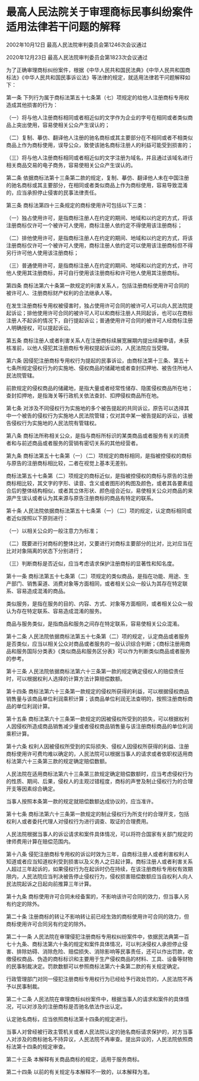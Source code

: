 # 最高人民法院关于审理商标民事纠纷案件适用法律若干问题的解释

2002年10月12日 最高人民法院审判委员会第1246次会议通过

2020年12月23日 最高人民法院审判委员会第1823次会议通过

为了正确审理商标纠纷案件，根据《中华人民共和国民法典》《中华人民共和国商标法》《中华人民共和国民事诉讼法》等法律的规定，就适用法律若干问题解释如下：

第一条 下列行为属于商标法第五十七条第（七）项规定的给他人注册商标专用权造成其他损害的行为：

（一）将与他人注册商标相同或者相近似的文字作为企业的字号在相同或者类似商品上突出使用，容易使相关公众产生误认的；

（二）复制、摹仿、翻译他人注册的驰名商标或其主要部分在不相同或者不相类似商品上作为商标使用，误导公众，致使该驰名商标注册人的利益可能受到损害的；

（三）将与他人注册商标相同或者相近似的文字注册为域名，并且通过该域名进行相关商品交易的电子商务，容易使相关公众产生误认的。

第二条 依据商标法第十三条第二款的规定，复制、摹仿、翻译他人未在中国注册的驰名商标或其主要部分，在相同或者类似商品上作为商标使用，容易导致混淆的，应当承担停止侵害的民事法律责任。

第三条 商标法第四十三条规定的商标使用许可包括以下三类：

（一）独占使用许可，是指商标注册人在约定的期间、地域和以约定的方式，将该注册商标仅许可一个被许可人使用，商标注册人依约定不得使用该注册商标；

（二）排他使用许可，是指商标注册人在约定的期间、地域和以约定的方式，将该注册商标仅许可一个被许可人使用，商标注册人依约定可以使用该注册商标但不得另行许可他人使用该注册商标；

（三）普通使用许可，是指商标注册人在约定的期间、地域和以约定的方式，许可他人使用其注册商标，并可自行使用该注册商标和许可他人使用其注册商标。

第四条 商标法第六十条第一款规定的利害关系人，包括注册商标使用许可合同的被许可人、注册商标财产权利的合法继承人等。

在发生注册商标专用权被侵害时，独占使用许可合同的被许可人可以向人民法院提起诉讼；排他使用许可合同的被许可人可以和商标注册人共同起诉，也可以在商标注册人不起诉的情况下，自行提起诉讼；普通使用许可合同的被许可人经商标注册人明确授权，可以提起诉讼。

第五条 商标注册人或者利害关系人在注册商标续展宽展期内提出续展申请，未获核准前，以他人侵犯其注册商标专用权提起诉讼的，人民法院应当受理。

第六条 因侵犯注册商标专用权行为提起的民事诉讼，由商标法第十三条、第五十七条所规定侵权行为的实施地、侵权商品的储藏地或者查封扣押地、被告住所地人民法院管辖。

前款规定的侵权商品的储藏地，是指大量或者经常性储存、隐匿侵权商品所在地；查封扣押地，是指海关等行政机关依法查封、扣押侵权商品所在地。

第七条 对涉及不同侵权行为实施地的多个被告提起的共同诉讼，原告可以选择其中一个被告的侵权行为实施地人民法院管辖；仅对其中某一被告提起的诉讼，该被告侵权行为实施地的人民法院有管辖权。

第八条 商标法所称相关公众，是指与商标所标识的某类商品或者服务有关的消费者和与前述商品或者服务的营销有密切关系的其他经营者。

第九条 商标法第五十七条第（一）（二）项规定的商标相同，是指被控侵权的商标与原告的注册商标相比较，二者在视觉上基本无差别。

商标法第五十七条第（二）项规定的商标近似，是指被控侵权的商标与原告的注册商标相比较，其文字的字形、读音、含义或者图形的构图及颜色，或者其各要素组合后的整体结构相似，或者其立体形状、颜色组合近似，易使相关公众对商品的来源产生误认或者认为其来源与原告注册商标的商品有特定的联系。

第十条 人民法院依据商标法第五十七条第（一）（二）项的规定，认定商标相同或者近似按照以下原则进行：

（一）以相关公众的一般注意力为标准；

（二）既要进行对商标的整体比对，又要进行对商标主要部分的比对，比对应当在比对对象隔离的状态下分别进行；

（三）判断商标是否近似，应当考虑请求保护注册商标的显著性和知名度。

第十一条 商标法第五十七条第（二）项规定的类似商品，是指在功能、用途、生产部门、销售渠道、消费对象等方面相同，或者相关公众一般认为其存在特定联系、容易造成混淆的商品。

类似服务，是指在服务的目的、内容、方式、对象等方面相同，或者相关公众一般认为存在特定联系、容易造成混淆的服务。

商品与服务类似，是指商品和服务之间存在特定联系，容易使相关公众混淆。

第十二条 人民法院依据商标法第五十七条第（二）项的规定，认定商品或者服务是否类似，应当以相关公众对商品或者服务的一般认识综合判断；《商标注册用商品和服务国际分类表》《类似商品和服务区分表》可以作为判断类似商品或者服务的参考。

第十三条 人民法院依据商标法第六十三条第一款的规定确定侵权人的赔偿责任时，可以根据权利人选择的计算方法计算赔偿数额。

第十四条 商标法第六十三条第一款规定的侵权所获得的利益，可以根据侵权商品销售量与该商品单位利润乘积计算；该商品单位利润无法查明的，按照注册商标商品的单位利润计算。

第十五条 商标法第六十三条第一款规定的因被侵权所受到的损失，可以根据权利人因侵权所造成商品销售减少量或者侵权商品销售量与该注册商标商品的单位利润乘积计算。

第十六条 权利人因被侵权所受到的实际损失、侵权人因侵权所获得的利益、注册商标使用许可费均难以确定的，人民法院可以根据当事人的请求或者依职权适用商标法第六十三条第三款的规定确定赔偿数额。

人民法院在适用商标法第六十三条第三款规定确定赔偿数额时，应当考虑侵权行为的性质、期间、后果，侵权人的主观过错程度，商标的声誉及制止侵权行为的合理开支等因素综合确定。

当事人按照本条第一款的规定就赔偿数额达成协议的，应当准许。

第十七条 商标法第六十三条第一款规定的制止侵权行为所支付的合理开支，包括权利人或者委托代理人对侵权行为进行调查、取证的合理费用。

人民法院根据当事人的诉讼请求和案件具体情况，可以将符合国家有关部门规定的律师费用计算在赔偿范围内。

第十八条 侵犯注册商标专用权的诉讼时效为三年，自商标注册人或者利害权利人知道或者应当知道权利受到损害以及义务人之日起计算。商标注册人或者利害关系人超过三年起诉的，如果侵权行为在起诉时仍在持续，在该注册商标专用权有效期限内，人民法院应当判决被告停止侵权行为，侵权损害赔偿数额应当自权利人向人民法院起诉之日起向前推算三年计算。

第十九条 商标使用许可合同未经备案的，不影响该许可合同的效力，但当事人另有约定的除外。

第二十条 注册商标的转让不影响转让前已经生效的商标使用许可合同的效力，但商标使用许可合同另有约定的除外。

第二十一条 人民法院在审理侵犯注册商标专用权纠纷案件中，依据民法典第一百七十九条、商标法第六十条的规定和案件具体情况，可以判决侵权人承担停止侵害、排除妨碍、消除危险、赔偿损失、消除影响等民事责任，还可以作出罚款，收缴侵权商品、伪造的商标标识和主要用于生产侵权商品的材料、工具、设备等财物的民事制裁决定。罚款数额可以参照商标法第六十条第二款的有关规定确定。

行政管理部门对同一侵犯注册商标专用权行为已经给予行政处罚的，人民法院不再予以民事制裁。

第二十二条 人民法院在审理商标纠纷案件中，根据当事人的请求和案件的具体情况，可以对涉及的注册商标是否驰名依法作出认定。

认定驰名商标，应当依照商标法第十四条的规定进行。

当事人对曾经被行政主管机关或者人民法院认定的驰名商标请求保护的，对方当事人对涉及的商标驰名不持异议，人民法院不再审查。提出异议的，人民法院依照商标法第十四条的规定审查。

第二十三条 本解释有关商品商标的规定，适用于服务商标。

第二十四条 以前的有关规定与本解释不一致的，以本解释为准。
